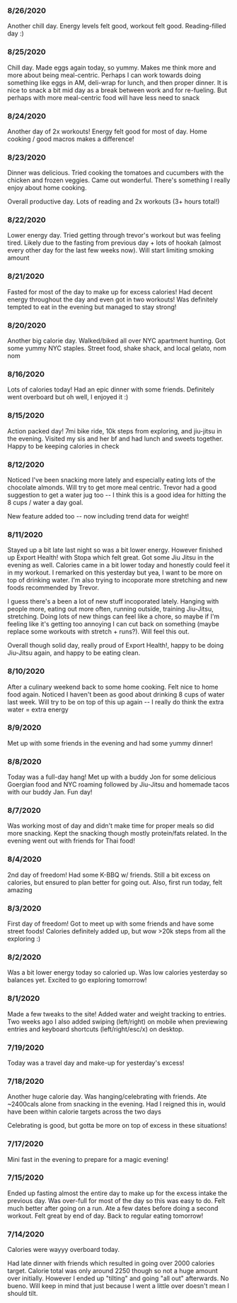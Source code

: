 ### 8/26/2020

Another chill day. Energy levels felt good, workout felt good. Reading-filled day :)

### 8/25/2020

Chill day. Made eggs again today, so yummy. Makes me think more and more about
being meal-centric. Perhaps I can work towards doing something like eggs in AM,
deli-wrap for lunch, and then proper dinner. It is nice to snack a bit mid day
as a break between work and for re-fueling. But perhaps with more meal-centric
food will have less need to snack

### 8/24/2020

Another day of 2x workouts! Energy felt good for most of day. Home cooking / good
macros makes a difference!

### 8/23/2020

Dinner was delicious. Tried cooking the tomatoes and cucumbers with the chicken
and frozen veggies. Came out wonderful. There's something I really enjoy about
home cooking.

Overall productive day. Lots of reading and 2x workouts (3+ hours total!)

### 8/22/2020

Lower energy day. Tried getting through trevor's workout but was feeling tired.
Likely due to the fasting from previous day + lots of hookah (almost every other
day for the last few weeks now). Will start limiting smoking amount

### 8/21/2020

Fasted for most of the day to make up for excess calories! Had decent energy
throughout the day and even got in two workouts! Was definitely tempted to eat
in the evening but managed to stay strong!

### 8/20/2020

Another big calorie day. Walked/biked all over NYC apartment hunting. Got some
yummy NYC staples. Street food, shake shack, and local gelato, nom nom

### 8/16/2020

Lots of calories today! Had an epic dinner with some friends. Definitely went overboard but oh well, I enjoyed it :)

### 8/15/2020

Action packed day! 7mi bike ride, 10k steps from exploring, and jiu-jitsu in the
evening. Visited my sis and her bf and had lunch and sweets together. Happy to
be keeping calories in check

### 8/12/2020

Noticed I've been snacking more lately and especially eating lots of the chocolate
almonds. Will try to get more meal centric. Trevor had a good suggestion to get
a water jug too -- I think this is a good idea for hitting the 8 cups / water a
day goal.

New feature added too -- now including trend data for weight!

### 8/11/2020

Stayed up a bit late last night so was a bit lower energy. However
finished up Export Health! with Stopa which felt great. Got some Jiu Jitsu in
the evening as well. Calories came in a bit lower today and honestly could
feel it in my workout. I remarked on this yesterday but yea, I want to be
more on top of drinking water. I'm also trying to incoporate more stretching
and new foods recommended by Trevor.

I guess there's a been a lot of new stuff incoporated lately. Hanging with people
more, eating out more often, running outside, training Jiu-Jitsu, stretching. Doing
lots of new things can feel like a chore, so maybe if I'm feeling like it's getting
too annoying I can cut back on something (maybe replace some workouts with stretch + runs?).
Will feel this out.

Overall though solid day, really proud of Export Health!, happy to be doing
Jiu-Jitsu again, and happy to be eating clean.

### 8/10/2020

After a culinary weekend back to some home cooking. Felt nice to home food again.
Noticed I haven't been as good about drinking 8 cups of water last week. Will try
to be on top of this up again -- I really do think the extra water = extra energy

### 8/9/2020

Met up with some friends in the evening and had some yummy dinner!

### 8/8/2020

Today was a full-day hang! Met up with a buddy Jon for some delicious Goergian food
and NYC roaming followed by Jiu-Jitsu and homemade tacos with our buddy Jan. Fun day!

### 8/7/2020

Was working most of day and didn't make time for proper meals so did more snacking. Kept the snacking
though mostly protein/fats related. In the evening went out with friends for Thai food!

### 8/4/2020

2nd day of freedom! Had some K-BBQ w/ friends. Still a bit excess on calories, but
ensured to plan better for going out. Also, first run today, felt amazing

### 8/3/2020

First day of freedom! Got to meet up with some friends and have some street foods!
Calories definitely added up, but wow >20k steps from all the exploring :)

### 8/2/2020

Was a bit lower energy today so caloried up. Was low calories yesterday so balances yet. Excited to go exploring tomorrow!

### 8/1/2020

Made a few tweaks to the site! Added water and weight tracking to entries.
Two weeks ago I also added swiping (left/right) on mobile when previewing
entries and keyboard shortcuts (left/right/esc/x) on desktop.

### 7/19/2020

Today was a travel day and make-up for yesterday's excess!

### 7/18/2020

Another huge calorie day. Was hanging/celebrating with friends. Ate ~2400cals
alone from snacking in the evening. Had I reigned this in, would have been within
calorie targets across the two days

Celebrating is good, but gotta be more on top of excess in these situations!

### 7/17/2020

Mini fast in the evening to prepare for a magic evening!

### 7/15/2020

Ended up fasting almost the entire day to make up for the excess intake the
previous day. Was over-full for most of the day so this was easy to do. Felt
much better after going on a run. Ate a few dates before doing a second workout.
Felt great by end of day. Back to regular eating tomorrow!

### 7/14/2020

Calories were wayyy overboard today.

Had late dinner with friends which resulted in going over 2000 calories target.
Calorie total was only around 2250 though so not a huge amount over initially.
However I ended up "tilting" and going "all out" afterwards. No bueno. Will keep
in mind that just because I went a little over doesn't mean I should tilt.
